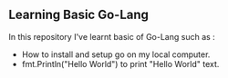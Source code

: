 ## Learning Basic Go-Lang
In this repository I've learnt basic of Go-Lang such as :
- How to install and setup go on my local computer.
- fmt.Println("Hello World") to print "Hello World" text.